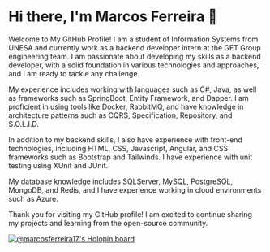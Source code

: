 # Hi there, I'm Marcos Ferreira 👋
Welcome to My GitHub Profile!
I am a student of Information Systems from UNESA and currently work as a backend developer intern at the GFT Group engineering team. I am passionate about developing my skills as a backend developer, with a solid foundation in various technologies and approaches, and I am ready to tackle any challenge.

My experience includes working with languages such as C#, Java, as well as frameworks such as SpringBoot, Entity Framework, and Dapper. I am proficient in using tools like Docker, RabbitMQ, and have knowledge in architecture patterns such as CQRS, Specification, Repository, and S.O.L.I.D.

In addition to my backend skills, I also have experience with front-end technologies, including HTML, CSS, Javascript, Angular, and CSS frameworks such as Bootstrap and Tailwinds. I have experience with unit testing using XUnit and JUnit.

My database knowledge includes SQLServer, MySQL, PostgreSQL, MongoDB, and Redis, and I have experience working in cloud environments such as Azure.

Thank you for visiting my GitHub profile! I am excited to continue sharing my projects and learning from the open-source community.
<br/>  

[![@marcosferreira17's Holopin board](https://holopin.me/marcosferreira17)](https://holopin.io/@marcosferreira17)
